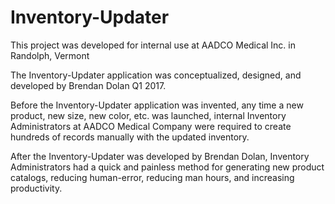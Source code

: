 # Inventory-Updater

This project was developed for internal use at AADCO Medical Inc. in Randolph, Vermont

The Inventory-Updater application was conceptualized, designed, and developed by Brendan Dolan Q1 2017.

Before the Inventory-Updater application was invented, any time a new product, new size, new color, etc. was launched, internal Inventory Administrators at AADCO Medical Company were required to create hundreds of records manually with the updated inventory. 

After the Inventory-Updater was developed by Brendan Dolan, Inventory Administrators had a quick and painless method for generating new product catalogs, reducing human-error, reducing man hours, and increasing productivity.
